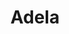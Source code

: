 ---
sw-dress-id: adela
sw-dress-collection-id: dream-away
sw-dress-name: &title Adela
sw-dress-producer: Aria Bride
sw-dress-colors:
  - слонова кост
sw-dress-sizes: от XS до 5XL
sw-dress-model-size: M, слонова кост
sw-dress-price: 1570
sw-dress-description: &desc |-
  Винтидж дизайнът на тази рокля ще ти придаде женственост и лекота. Корсажът, украсено с пайети, е луксозно съчетан със свободно падаща феерична пола от шифон, която завършва с шлейф и придава на роклята кралски щрих.

  Възможни са леки промени по дизайна.
sw-dress-photos:
  - front
  - back
  - close

layout: dress
title: *title
description: *desc
image: /assets/images/dresses/adela-front-1280.JPG
permalink: /dresses/adela
---
